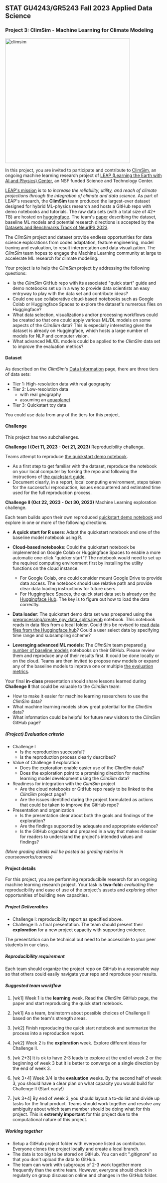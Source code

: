 ## STAT GU4243/GR5243 Fall 2023 Applied Data Science 

### Project 3: ClimSim - Machine Learning for Climate Modeling 

<img src="https://leap-stc.github.io/ClimSim/_images/fig_1.png" alt="climsim" width="400"/>

In this project, you are invited to participate and contribute to [ClimSim](https://leap-stc.github.io/ClimSim/README.html), an ongoing machine learning research project of [LEAP (Learning the Earth with AI and Physics) Center](https://leap.columbia.edu), an NSF funded Science and Technology Center. 

[LEAP's mission](https://leap.columbia.edu/about/) is to *to increase the reliability, utility, and reach of climate projections through the integration of climate and data science*. As part of LEAP's research, the **ClimSim** team produced the largest-ever dataset designed for hybrid ML-physics research and hosts a GitHub repo with demo notebooks and tutorials. The raw data sets (with a total size of 42+ TB) are hosted on [huggingface](https://huggingface.co/LEAP). The team's [paper](https://arxiv.org/abs/2306.08754) describing the dataset, baseline ML models and potential research directions is accepted by the [Datasets and Benchmarks Track of NeurIPS 2023](https://nips.cc/Conferences/2023/CallForDatasetsBenchmarks).

The *ClimSim* project and dataset provide endless opportunities for data science explorations from codes adaptation, feature engineering, model traning and evaluation, to result interpretation and data visualization. The *ClimSim* team hopes to engage the Machine Learning community at large to accelerate ML research for climate modeling. 

Your project is to help the *ClimSim* project by addressing the following questions:

* Is the *ClimSim* GitHub repo with its associated "quick start" guide and demo notebooks set up in a way to provide data scientists an easy entryway to play with the data set and contribute ideas?
* Could one use collaborative cloud-based notebooks such as Google Colab or Huggingface Spaces to explore the dataset's numerous files on Huggingface? 
* What data selection, visualizations and/or processing workflows could be created so that one could apply various ML/DL models on some aspects of the *ClimSim* data? This is especially interesting given the dataset is already on Huggingface, which hosts a large number of models for NLP and computer vision. 
* What advanced ML/DL models could be applied to the *ClimSim* data set to improve the evaluation metrics?

#### Dataset
As described on the *ClimSim*'s [Data Information](https://leap-stc.github.io/ClimSim/dataset.html) page, there are three tiers of data sets:

* Tier 1: High-resolution data with real geography
* Tier 2: Low-resolution data
	* with real geography
	* assuming an [aquaplanet](https://www.cesm.ucar.edu/models/simple/aquaplanet)
* Tier 3: Quickstart toy data

You could use data from any of the tiers for this project. 

#### Challenge
This project has two subchallenges. 

**Challenge I (Oct 11, 2023 - Oct 21, 2023)** Reproducibility challenge. 

Teams attempt to reproduce [the quickstart demo notebook](https://github.com/leap-stc/ClimSim/blob/main/demo_notebooks/quickstart_example.ipynb). 

* As a first step to get familiar with the dataset, reproduce the notebook on your local computer by forking the repo and following the instructions of [the quickstart guide](https://leap-stc.github.io/ClimSim/quickstart.html). 
* Document clearly, in a report, local computing environment, steps taken for the successful reproduction, issues encountered and estimated time used for the full reproduction process. 

**Challenge II (Oct 22, 2023 - Oct 30, 2023)** Machine Learning exploration challenge. 

Each team builds upon their own reproduced [quickstart demo notebook](https://github.com/leap-stc/ClimSim/blob/main/demo_notebooks/quickstart_example.ipynb) and explore in one or more of the following directions. 

* **A quick start for R users**: Adapt the quickstart notebook and one of the baseline model notebook using R. 

* **Cloud-based notebooks**: Could the quickstart notebook be implemented on Google Colab or Huggingface Spaces to enable a more automatic one-click "quicker start"? The notebook would need to set up the required computing environment first by installing the utility functions on the cloud instance. 
	* For Google Colab, one could consider mount Google Drive to provide data access. The notebook should use relative path and provide clear data loading instructions for future users.
	* For Huggingface Spaces, the quick start data set is already [on the Huggingface Hub](https://huggingface.co/datasets/LEAP/subsampled_low_res). The key is to figure out how to load the data correctly.

* **Data loader**: The quickstart demo data set was proepared using the [preprocessing/create_npy_data_splits.ipynb](https://github.com/leap-stc/ClimSim/tree/main/preprocessing/create_npy_data_splits.ipynb) notebook. This notebook reads in data files from a local folder. Could this be revised to [read data files from the Huggingface hub](https://huggingface.co/docs/datasets/loading)? Could a user select data by specifying time range and subsampling scheme? 

* **Leveraging advanced ML models**: The *ClimSim* team prepared [a number of baseline models](https://leap-stc.github.io/ClimSim/models.html) notebooks on their GitHub. Please review them and reproduce any of their results first. It could be done locally or on the cloud. Teams are then invited to propose new models or expand any of the baseline models to improve one or multiple [the evaluation metrics](https://leap-stc.github.io/ClimSim/evaluating.html). 
 
Your final **in-class** presentation should share lessons learned during **Challenge II** that could be valuable to the *ClimSim* team:

* How to make it easier for machine learning researchers to use the *ClimSim* data?
* What machine learning models show great potential for the *ClimSim* data?
* What information could be helpful for future new visitors to the *ClimSim* GitHub page?

##### (Project) Evaluation criteria

- Challenge I
	- Is the reproduction successful?
  	- Is the reproduction process clearly described?
- Value of Challenge II exploration
	- Does the exploration enable easier use of the *ClimSim* data?
	- Does the exploration point to a promising direction for machine learning model development using the *ClimSim* data? 
- Readiness for integration with the *ClimSim* project
  - Are the cloud notebooks or GitHub repo ready to be linked to the *ClimSim* project page?
  - Are the issues identified during the project formulated as actions that could be taken to improve the GitHub repo?
- Presentation and organization
  - Is the presentation clear about both the goals and findings of the exploration?
  - Are the findings supported by adequate and appropriate evidence?
  - Is the GitHub organized and prepared in a way that makes it easier for readers to understand the project's intended values and findings?

*(More grading details will be posted as grading rubrics in courseoworks/canvas)*


#### Project details

For this project, you are performing reproducibile research for an ongoing machine learning research project. Your task is **two-fold:** *evaluating* the reproducibility and ease of use of the project's assets and *exploring* other opportunities of building new capacities. 

##### Project Deliverables

+ Challenge I: reproducibility report as specified above. 
+ Challenge II: a final presentation. The team should present their **exploration** for a new project capacity with supporting evidence.

The presentation can be technical but need to be accessible to your peer students in our class. 

##### Reproducibility requirement

Each team should organize the project repo on GitHub in a reasonable way so that others could easily navigate your repo and reproduce your results.

##### Suggested team workflow

1. [wk1] Week 1 is the **learning** week. Read the *ClimSim* GitHub page, the paper and start reproducing the quick start notebook. 

2. [wk1] As a team, brainstorm about possible choices of Challenge II based on the team's strength areas.

4. [wk2] Finish reproducing the quick start notebook and summarize the process into a reproduction report. 

5. [wk2] Week 2 is the **exploration** week. Explore different ideas for Challenge II.

6. [wk 2+3] It is ok to have 2-3 leads to explore at the end of week 2 or the beginning of week 3 but it is better to converge on a single direction by the end of week 3.

7. [wk 3+4] Week 3/4 is the **evaluation** weeks. By the second half of week 3, you should have a clear plan on what capacity you would build for Challenge II (Start early!)

8. [wk 3+4] By end of week 3, you should layout a to-do list and divide up tasks for the final product. Teams should work together and resolve any ambiguity about which team member should be doing what for this project. This is **extremly important** for this project due to the computational nature of this project.

##### Working together

- Setup a GitHub project folder with everyone listed as contributor. Everyone clones the project locally and create a local branch.
- The data is too big to be stored on GitHub. You can edit  ".gitignore" so that you don't upload the  data to GitHub.
- The team can work with subgroups of 2-3 work together more frequently than the entire team. However, everyone should check in regularly on group discussion online and changes in the GitHub folder.  
